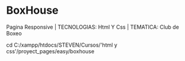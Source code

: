# BoxHouse

Pagina Responsive | TECNOLOGIAS: Html Y Css | TEMATICA: Club de Boxeo

cd C:/xampp/htdocs/STEVEN/Cursos/'html y css'/proyect_pages/easy/boxhouse
